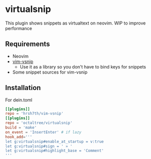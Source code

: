 # virtualsnip
This plugin shows snippets as virtualtext on neovim.
WIP to improve performance

## Requirements
* Neovim
* [vim-vsnip](https://github.com/hrsh7th/vim-vsnip)
  - Use it as a library so you don't have to bind keys for snippets
* Some snippet sources for vim-vsnip

## Installation
For dein.toml
```toml
[[plugins]]
repo = 'hrsh7th/vim-vsnip'
[[plugins]]
repo = 'octaltree/virtualsnip'
build = 'make'
on_event = 'InsertEnter' # if lazy
hook_add='''
let g:virtualsnip#enable_at_startup = v:true
let g:virtualsnip#sign = ' » '
let g:virtualsnip#highlight_base = 'Comment'
'''
```
